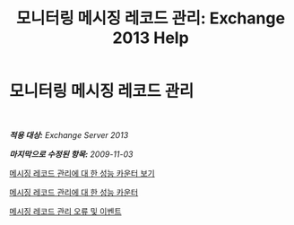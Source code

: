 ﻿---
title: '모니터링 메시징 레코드 관리: Exchange 2013 Help'
TOCTitle: 모니터링 메시징 레코드 관리
ms:assetid: bb5aa00a-e2b8-4abe-9943-eccab5a116db
ms:mtpsurl: https://technet.microsoft.com/ko-kr/library/Bb310793(v=EXCHG.150)
ms:contentKeyID: 51407741
ms.date: 05/22/2018
mtps_version: v=EXCHG.150
ms.translationtype: MT
---

# 모니터링 메시징 레코드 관리

 

_**적용 대상:** Exchange Server 2013_

_**마지막으로 수정된 항목:** 2009-11-03_

[메시징 레코드 관리에 대 한 성능 카운터 보기](view-performance-counters-for-https://docs.microsoft.com/ko-kr/exchange/security-and-compliance/messaging-records-management/messaging-records-management)

[메시징 레코드 관리에 대 한 성능 카운터](performance-counters-for-https://docs.microsoft.com/ko-kr/exchange/security-and-compliance/messaging-records-management/messaging-records-management)

[메시징 레코드 관리 오류 및 이벤트](messaging-records-management-errors-and-events-exchange-2013-help.md)

